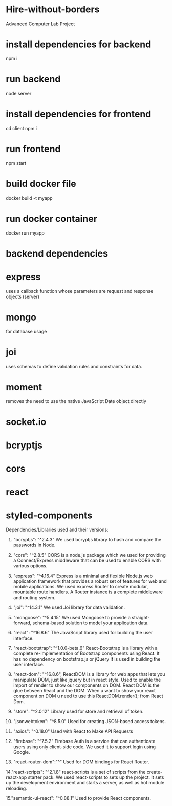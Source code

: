 # Hire-without-borders
Advanced Computer Lab Project

# install dependencies for backend
npm i

# run backend
node server 

# install dependencies for frontend
cd client
npm i

# run frontend
npm start

# build docker file 
docker build -t myapp

# run docker container
docker run myapp

# backend dependencies
# express
uses a callback function whose parameters are request and response objects (server)
# mongo
for database usage
# joi
uses schemas to define validation rules and constraints for data.
# moment
removes the need to use the native JavaScript Date object directly
# socket.io 
# bcryptjs
# cors
# react
# styled-components


Dependencies/Libraries used and their versions:

1. "bcryptjs": "^2.4.3"
   We used bcryptjs library to hash and compare the passwords in Node.

2. "cors": "^2.8.5"
   CORS is a node.js package which we used for providing a Connect/Express middleware that can be used to enable CORS with various options.

3. "express": "^4.16.4"
   Express is a minimal and flexible Node.js web application framework that provides a robust set of features for web and mobile applications. 
   We used express.Router to create modular, mountable route handlers. A Router instance is a complete middleware and routing system.

4. "joi": "^14.3.1"
   We used Joi library for data validation.

5. "mongoose": "^5.4.15"
   We used Mongoose to provide a straight-forward, schema-based solution to model your application data. 

6. "react": "^16.8.6"
  The JavaScript library used for building the user interface.

7. "react-bootstrap": "^1.0.0-beta.6"
  React-Bootstrap is a library with a complete re-implementation of Bootstrap components using React. 
  It has no dependency on bootstrap.js   or jQuery It is used in building the user interface.
  
8. "react-dom": "^16.8.6",
  ReactDOM is a library for web apps that lets you manipulate DOM, just like jquery but in react style. Used to enable the import of render to show our
  components on DOM. 
  React DOM is the glue between React and the DOM. When u want to show your react component on DOM u need to use this ReactDOM.render(); from React Dom.

9. "store": "^2.0.12"
  Library used for store and retrieval of token.

10. "jsonwebtoken": "^8.5.0"
  Used  for creating JSON-based access tokens.

11. "axios": "^0.18.0"
  Used with React to Make API Requests 
  
12. "firebase": "^7.5.2"
  Firebase Auth is a service that can authenticate users using only client-side code. We used it to support login using Google.

13. "react-router-dom":"^"
  Used for DOM bindings for React Router.

14."react-scripts": "^2.1.8"
  react-scripts is a set of scripts from the create-react-app starter pack. We used react-scripts to sets up the project. 
  It sets up the development environment and starts a server, as well as hot module reloading.

15."semantic-ui-react": "^0.88.1"
  Used to provide React components.